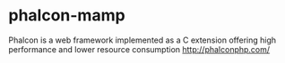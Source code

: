 # phalcon-mamp
Phalcon is a web framework implemented as a C extension offering high performance and lower resource consumption http://phalconphp.com/
